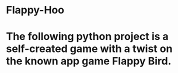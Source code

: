 # Flappy-Hoo
# The following python project is a self-created game with a twist on the known app game Flappy Bird. 
